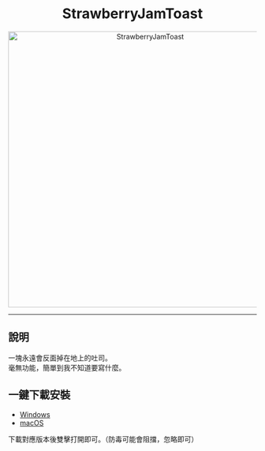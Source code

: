 <div align="center">
  <h1>StrawberryJamToast</h1>
  
  <img src="https://drive.google.com/uc?id=13jlh-1gOUthRIDanTcqVIlUhXWG9xfMX" 
       alt="StrawberryJamToast" 
       width="560" />
</div>

---

## 說明 
一塊永遠會反面掉在地上的吐司。  
毫無功能，簡單到我不知道要寫什麼。

## 一鍵下載安裝
- [Windows](https://github.com/FattyComputerEngineer/StrawberryJamToast/releases/download/v1.0/StrawberryJamToast.exe)  
- [macOS](https://github.com/FattyComputerEngineer/StrawberryJamToast/releases/download/v1.0/StrawberryJamToast.app.zip)

下載對應版本後雙擊打開即可。（防毒可能會阻擋，忽略即可）  

